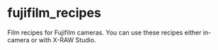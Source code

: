 # fujifilm_recipes
Film recipes for Fujifilm cameras. You can use these recipes either in-camera or with X-RAW Studio.
